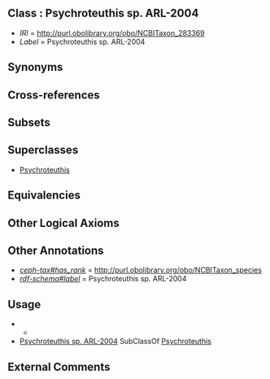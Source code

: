 
## Class : Psychroteuthis sp. ARL-2004

 * *IRI* = http://purl.obolibrary.org/obo/NCBITaxon_283369
 * *Label* = Psychroteuthis sp. ARL-2004

## Synonyms


## Cross-references


## Subsets


## Superclasses

 * [Psychroteuthis](../../NCBITaxon/42/NCBITaxon_93042.md)

## Equivalencies


## Other Logical Axioms


## Other Annotations

 * *[ceph-tax#has_rank](../../ceph-tax#has/nk/ceph-tax#has_rank.md)* = http://purl.obolibrary.org/obo/NCBITaxon_species
 * *[rdf-schema#label](../../el/rdf-schema#label.md)* = Psychroteuthis sp. ARL-2004

## Usage

 * -
 * [Psychroteuthis sp. ARL-2004](../../NCBITaxon/69/NCBITaxon_283369.md) SubClassOf [Psychroteuthis](../../NCBITaxon/42/NCBITaxon_93042.md)

## External Comments

